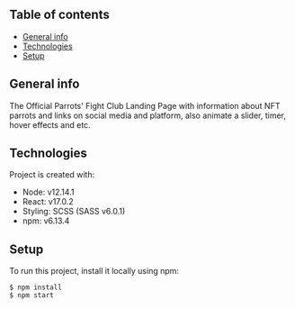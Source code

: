 ## Table of contents

- [General info](#general-info)
- [Technologies](#technologies)
- [Setup](#setup)

## General info

The Official Parrots' Fight Club Landing Page with information about NFT parrots and links on social media and platform, also animate a slider, timer, hover effects and etc.

## Technologies

Project is created with:

- Node: v12.14.1
- React: v17.0.2
- Styling: SCSS (SASS v6.0.1)
- npm: v6.13.4

## Setup

To run this project, install it locally using npm:

```
$ npm install
$ npm start
```
